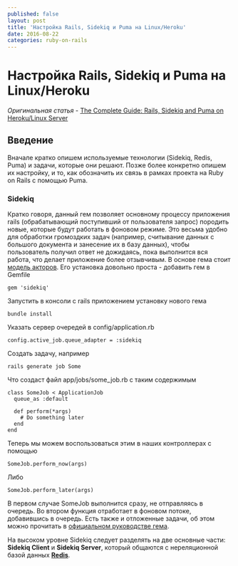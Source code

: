 ```yaml
---
published: false
layout: post
title: 'Настройка Rails, Sidekiq и Puma на Linux/Heroku'
date: 2016-08-22
categories: ruby-on-rails
---
```

# Настройка Rails, Sidekiq и Puma на Linux/Heroku
_Оригинальная статья_ - [The Complete Guide: Rails, Sidekiq and Puma on Heroku/Linux Server](http://julianee.com/rails-sidekiq-and-heroku/)

## Введение
Вначале кратко опишем используемые технологии (Sidekiq, Redis, Puma) и задачи, которые они решают. Позже более конкретно опишем их настройку, и то, как обозначить их связь в рамках проекта на Ruby on Rails с помощью Puma.

### Sidekiq
Кратко говоря, данный гем позволяет основному процессу приложения rails (обрабатывающий поступивший от пользователя запрос) породить новые, которые будут работать в фоновом режиме. Это весьма удобно для обработки громоздких задач (например, считывание данных с большого документа и занесение их в базу данных), чтобы пользователь получил ответ не дожидаясь, пока выполнится вся работа, что делает приложение более отзывчивым. В основе гема стоит [модель акторов](https://ru.wikipedia.org/wiki/%D0%9C%D0%BE%D0%B4%D0%B5%D0%BB%D1%8C_%D0%B0%D0%BA%D1%82%D0%BE%D1%80%D0%BE%D0%B2).
Его установка довольно проста - добавить гем в Gemfile

	gem 'sidekiq'
    
Запустить в консоли с rails приложением установку нового гема 

	bundle install
	
Указать сервер очередей в config/application.rb

	config.active_job.queue_adapter = :sidekiq
    
Создать задачу, например

	rails generate job Some

Что создаст файл app/jobs/some_job.rb с таким содержимым

    class SomeJob < ApplicationJob
      queue_as :default

      def perform(*args)
        # Do something later
      end
    end

Теперь мы можем воспользоваться этим в наших контроллерах с помощью
	
    SomeJob.perform_now(args)

Либо

	SomeJob.perform_later(args)
	
В первом случае SomeJob выполнится сразу, не отправляясь в очередь. Во втором функция отработает в фоновом потоке, добавившись в очередь. Есть также и отложенные задачи, об этом можно прочитать в [официальном руководстве гема](https://github.com/mperham/sidekiq/wiki/Scheduled-Jobs).

На высоком уровне Sidekiq следует разделять на две основные части: **Sidekiq Client** и **Sidekiq Server**, который общаются c нереляционной базой данных [**Redis**](https://ru.wikipedia.org/wiki/Redis). 

